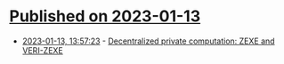 # [Published on 2023-01-13](index.md)

* [2023-01-13, 13:57:23](https://lobste.rs/s/qjoqyi/decentralized_private_computation_zexe) - [Decentralized private computation: ZEXE and VERI-ZEXE](https://www.notamonadtutorial.com/decentralized-private-computations-zexe-and-veri-zexe/)
